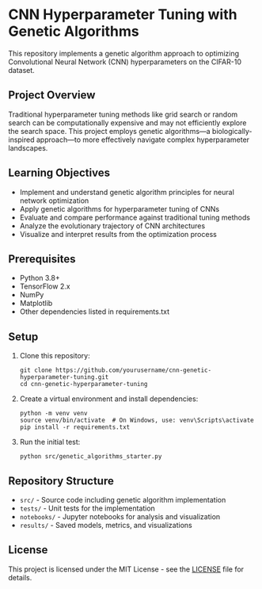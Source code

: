 # CNN Hyperparameter Tuning with Genetic Algorithms

This repository implements a genetic algorithm approach to optimizing Convolutional Neural Network (CNN) hyperparameters on the CIFAR-10 dataset.

## Project Overview

Traditional hyperparameter tuning methods like grid search or random search can be computationally expensive and may not efficiently explore the search space. This project employs genetic algorithms—a biologically-inspired approach—to more effectively navigate complex hyperparameter landscapes.

## Learning Objectives

- Implement and understand genetic algorithm principles for neural network optimization
- Apply genetic algorithms for hyperparameter tuning of CNNs
- Evaluate and compare performance against traditional tuning methods
- Analyze the evolutionary trajectory of CNN architectures
- Visualize and interpret results from the optimization process

## Prerequisites

- Python 3.8+
- TensorFlow 2.x
- NumPy
- Matplotlib
- Other dependencies listed in requirements.txt

## Setup

1. Clone this repository:
   ```
   git clone https://github.com/yourusername/cnn-genetic-hyperparameter-tuning.git
   cd cnn-genetic-hyperparameter-tuning
   ```

2. Create a virtual environment and install dependencies:
   ```
   python -m venv venv
   source venv/bin/activate  # On Windows, use: venv\Scripts\activate
   pip install -r requirements.txt
   ```

3. Run the initial test:
   ```
   python src/genetic_algorithms_starter.py
   ```

## Repository Structure

- `src/` - Source code including genetic algorithm implementation
- `tests/` - Unit tests for the implementation
- `notebooks/` - Jupyter notebooks for analysis and visualization
- `results/` - Saved models, metrics, and visualizations

## License

This project is licensed under the MIT License - see the [LICENSE](LICENSE) file for details.
